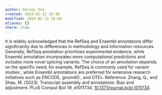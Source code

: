 ```yaml
---
author: Harvey Guo
created: 2024-02-13 16:46
modified: 2024-02-13 16:46
aliases: []
share: true
---
```


It is widely acknowledged that the RefSeq and Ensembl annotations differ significantly due to differences in methodology and information resources. Generally, RefSeq annotation prioritizes experimental evidence, while Ensembl annotation incorporates more computational predictions and includes more novel splicing variants. The choice of an annotation depends on the specific need; for example, RefSeq is commonly used for variant studies , while Ensembl annotations are preferred for extensive research initiatives such as ENCODE, gnomAD , and GTEx.
Reference: Zhang, Q., and Shao, M. (2023). Transcript assembly and annotations: Bias and adjustment. PLoS Comput Biol _19_, e1011734. [10.1371/journal.pcbi.1011734](https://doi.org/10.1371/journal.pcbi.1011734).
